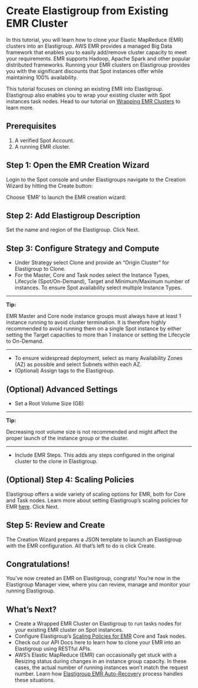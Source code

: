 # Create Elastigroup from Existing EMR Cluster

In this tutorial, you will learn how to clone your Elastic MapReduce (EMR) clusters into an Elastigroup. AWS EMR provides a managed Big Data framework that enables you to easily add/remove cluster capacity to meet your requirements. EMR supports Hadoop, Apache Spark and other popular distributed frameworks. Running your EMR clusters on Elastigroup provides you with the significant discounts that Spot instances offer while maintaining 100% availability.

This tutorial focuses on cloning an existing EMR into Elastigroup. Elastigroup also enables you to wrap your existing cluster with Spot instances task nodes. Head to our tutorial on [Wrapping EMR Clusters](https://help.dev.spot.io/elastigroup/tools-integrations/elastic-mapreduce/advanced-import-use-bootstrap-and-configuration-files) to learn more.

## Prerequisites
1. A verified Spot Account.
2. A running EMR cluster.

## Step 1: Open the EMR Creation Wizard

Login to the Spot console and under Elastigroups navigate to the Creation Wizard by hitting the Create button:

Choose ‘EMR’ to launch the EMR creation wizard:

## Step 2: Add Elastigroup Description

Set the name and region of the Elastigroup. Click Next.

## Step 3: Configure Strategy and Compute

* Under Strategy select Clone and provide an “Origin Cluster” for Elastigroup to Clone.
* For the Master, Core and Task nodes select the Instance Types, Lifecycle (Spot/On-Demand), Target and Minimum/Maximum number of instances. To ensure Spot availability select multiple Instance Types.

---

**Tip:**

EMR Master and Core node instance groups must always have at least 1 instance running to avoid cluster termination. It is therefore highly recommended to avoid running them on a single Spot instance by either setting the Target capacities to more than 1 instance or setting the Lifecycle to On-Demand.

---

* To ensure widespread deployment, select as many Availability Zones (AZ) as possible and select Subnets within each AZ.
* (Optional) Assign tags to the Elastigroup.

## (Optional) Advanced Settings

* Set a Root Volume Size (GB)

---

**Tip:**

Decreasing root volume size is not recommended and might affect the proper launch of the instance group or the cluster.

---

* Include EMR Steps. This adds any steps configured in the original cluster to the clone in Elastigroup.

## (Optional) Step 4: Scaling Policies

Elastigroup offers a wide variety of scaling options for EMR, both for Core and Task nodes. Learn more about setting Elastigroup’s scaling policies for EMR [here](https://api.spotinst.com/integration-docs/elastigroup/services-integrations/elastic-mapreduce/scaling-policies-for-emr/). Click Next.

## Step 5: Review and Create

The Creation Wizard prepares a JSON template to launch an Elastigroup with the EMR configuration. All that’s left to do is click Create.

## Congratulations!

You’ve now created an EMR on Elastigroup, congrats! You’re now in the Elastigroup Manager view, where you can review, manage and monitor your running Elastigroup.

## What’s Next?

* Create a Wrapped EMR Cluster on Elastigroup to run tasks nodes for your existing EMR cluster on Spot instances.
* Configure Elastigroup’s [Scaling Policies for EMR](https://help.dev.spot.io/elastigroup/tools-integrations/elastic-mapreduce/scaling-policies-for-emr) Core and Task nodes.
* Check out our API Docs here to learn how to clone your EMR into an Elastigroup using RESTful APIs.
* AWS’s Elastic MapReduce (EMR) can occasionally get stuck with a Resizing status during changes in an instance group capacity. In these cases, the actual number of running instances won’t match the request number. Learn how [Elastigroup EMR Auto-Recovery](https://api.spotinst.com/integration-docs/elastigroup/services-integrations/elastic-mapreduce/elastigroup-auto-recover-for-emr/) process handles these situations.
